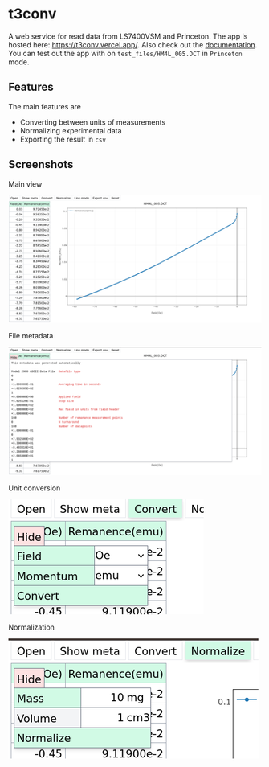 # t3conv

A web service for read data from LS7400VSM and Princeton. The app is hosted here: https://t3conv.vercel.app/.
Also check out the [documentation](https://t3conv.vercel.app/docs). You can test out the app with on
`test_files/HM4L_005.DCT` in `Princeton` mode.

## Features

The main features are

- Converting between units of measurements
- Normalizing experimental data
- Exporting the result in `csv`

## Screenshots

Main view

![](screenshots/2024-02-24_20-17.png)

File metadata 

![](screenshots/2024-02-24_20-17_1.png)

Unit conversion

![](screenshots/2024-02-24_20-18.png)

Normalization

![](screenshots/2024-02-24_20-18_1.png)
